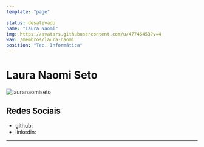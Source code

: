 ```yaml
---
template: "page"

status: desativado
name: "Laura Naomi"
img: https://avatars.githubusercontent.com/u/47746453?v=4
way: /membros/laura-naomi
position: "Tec. Informática"
---
```


# Laura Naomi Seto

![lauranaomiseto](https://avatars.githubusercontent.com/u/47746453?v=4)

## Redes Sociais
- github:
- linkedin:
***